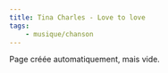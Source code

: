 ```yaml
---
title: Tina Charles - Love to love
tags:
    - musique/chanson
---
```


Page créée automatiquement, mais vide.
